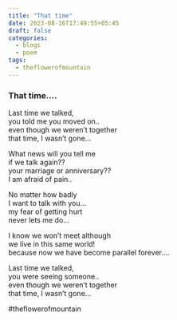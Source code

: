 ```yaml
---
title: "That time"
date: 2023-08-16T17:49:55+05:45
draft: false
categories:
  - blogs
  - poem
tags:
  - theflowerofmountain
---
```

### That time….

Last time we talked,  
you told me you moved on..  
even though we weren’t together  
that time, I wasn’t gone…

What news will you tell me  
if we talk again??  
your marriage or anniversary??  
I am afraid of pain..

No matter how badly  
I want to talk with you…  
my fear of getting hurt  
never lets me do…

I know we won’t meet although  
we live in this same world!  
because now we have become parallel forever….

Last time we talked,  
you were seeing someone..  
even though we weren’t together  
that time, I wasn’t gone…

#theflowerofmountain
